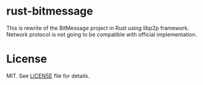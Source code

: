 # rust-bitmessage

This is rewrite of the BitMessage project in Rust using libp2p framework. Network protocol is not going to be compatible with official implementation.

# License

MIT. See [LICENSE](LICENSE) file for details.
